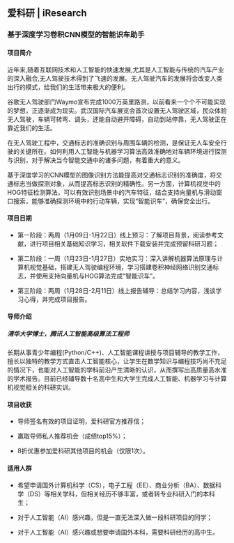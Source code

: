 ## 爱科研 | iResearch

### 基于深度学习卷积CNN模型的智能识车助手

#### 项目简介

近年来,随着互联网技术和人工智能的快速发展,尤其是人工智能与传统的汽车产业的深入融合,无人驾驶技术得到了飞速的发展。无人驾驶汽车的发展将会改变人类出行的模式，给我们的生活带来极大的便利。

谷歌无人驾驶部门Waymo宣布完成1000万英里路测，以前看来一个个不可能实现的梦想，正逐渐成为现实。武汉国际汽车展览会首次设置无人驾驶区域，民众体验无人驾驶，车辆可转弯、调头，还能自动避开障碍，自动到站停靠，无人驾驶正在靠近我们的生活。

在无人驾驶工程中，交通标志的准确识别与周围车辆的检测，是保证无人车安全行驶的关键所在。如何利用人工智能与机器学习算法高效准确地对车辆环境进行探测与识别，对于解决当今智能交通中的诸多问题，有着重大的意义。

基于深度学习的CNN模型的图像识别方法能提高对交通标志识别的准确度，将交通标志当做探测对象，从而提高标志识别的精确性。另一方面，计算机视觉中的HOG特征检测算法，可以有效识别场景中的汽车特征，结合支持向量机与滑动窗口搜索，能够准确探测环境中的行动车辆，实现“智能识车”，确保安全出行。

#### 项目日期

- 第一阶段：两周（1月09日-1月22日）线上预习：了解项目背景，阅读参考文献，进行项目相关基础知识学习，相关软件下载安装并完成预留科研习题；

- 第二阶段：一周（1月23日-1月27日）实地实习：深入讲解机器算法原理与计算机视觉基础，搭建无人驾驶编程环境，学习搭建卷积神经网络识别交通标志，并使用支持向量机与HOG算法完成“智能识车”。

- 第三阶段：两周（1月28日-2月11日）线上报告辅导：总结学习内容，浅谈学习心得，并完成项目报告。

#### 导师介绍

##### 清华大学博士，腾讯人工智能高级算法工程师

长期从事青少年编程(Python/C++)、人工智能课程讲授与项目辅导的教学工作，擅长以独特的教学方式直击人工智能核心，让学生在数学知识与编程技巧尚不充足的情况下，也能对人工智能的学科前沿产生清晰的认识，从而撰写出高质量高水准的学术报告。目前已经辅导数十名高中生和大学生完成人工智能、机器学习与计算机视觉相关的科研实训。

#### 项目收获

- 导师签名有效的项目证明，爱科研官方推荐信；

- 赢取导师私人推荐机会（成绩top15%）；

- 8折优惠参加爱科研其他项目的机会（仅限1次）。

#### 适用人群

- 希望申请国外计算机科学（CS），电子工程（EE）、商业分析（BA）、数据科学（DS）等相关学科，但相关经历不够丰富，或者转专业科研入门的本科生；

- 对于人工智能（AI）感兴趣，但是一直无法深入做一段科研项目的同学；

- 对于人工智能（AI）感兴趣或想要申请国外本科，需要科研经历的高中生。
